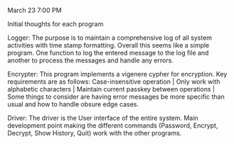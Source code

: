 March 23 7:00 PM

Initial thoughts for each program

Logger: 
The purpose is to maintain a comprehensive log of all system activities with time stamp formatting. Overall this seems like a simple program. 
One function to log the entered message to the log file and another to process the messages and handle any errors.  

Encrypter: 
This program implements a vigenere cypher for encryption. Key requirements are as follows: 
Case-insensitive operation |
Only work with alphabetic characters |
Maintain current passkey between operations |
Some things to consider are having error messages be more specific than usual and how to handle obsure edge cases. 

Driver: 
The driver is the User interface of the entire system. Main development point making the different commands 
(Password,
Encrypt,
Decrypt,
Show History,
Quit) 
work with the other programs. 